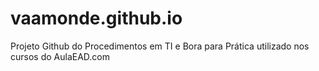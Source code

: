 # vaamonde.github.io
Projeto Github do Procedimentos em TI e Bora para Prática utilizado nos cursos do AulaEAD.com
